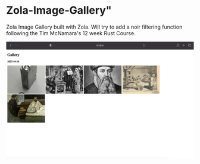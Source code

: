 # Zola-Image-Gallery"
Zola Image Gallery built with Zola. Will try to add a noir filtering function following the Tim McNamara's 12 week Rust Course.

![Image Gallery](image-gallery.png)